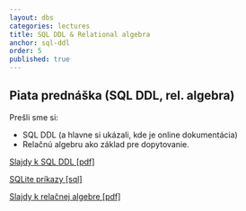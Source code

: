 ```yaml
---
layout: dbs
categories: lectures
title: SQL DDL & Relational algebra
anchor: sql-ddl
order: 5
published: true
---
```

## Piata prednáška (SQL DDL, rel. algebra)

Prešli sme si:

* SQL DDL (a hlavne si ukázali, kde je online dokumentácia)
* Relačnú algebru ako základ pre dopytovanie.

          
[Slajdy k SQL DDL [pdf]](/lectures/files/05_SQL-DDL.pdf)

[SQLite príkazy [sql]](/lectures/files/05_sqlite_statements-DDL.sql)

[Slajdy k relačnej algebre [pdf]](/lectures/files/05_RelationalAlgebra.pdf)
